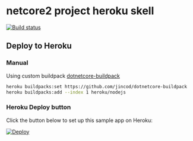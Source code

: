 # netcore2 project heroku skell

[![Build status](https://ci.appveyor.com/api/projects/status/4jgl48q7cfg2h46m?svg=true)](https://ci.appveyor.com/project/abelclopes/netcore2-project-heroku-skell)



## Deploy to Heroku

### Manual

Using custom buildpack [dotnetcore-buildpack](https://github.com/jincod/dotnetcore-buildpack)

```bash
heroku buildpacks:set https://github.com/jincod/dotnetcore-buildpack
heroku buildpacks:add --index 1 heroku/nodejs
```

### Heroku Deploy button

Click the button below to set up this sample app on Heroku:

[![Deploy](https://www.herokucdn.com/deploy/button.svg)](https://heroku.com/deploy?template=https://github.com/abelclopes/netcore2-project-heroku-skell)
